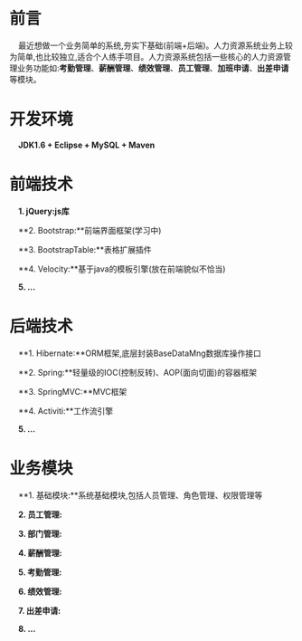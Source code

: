 # 前言
&nbsp;&nbsp;&nbsp;&nbsp;最近想做一个业务简单的系统,夯实下基础(前端+后端)。人力资源系统业务上较为简单,也比较独立,适合个人练手项目。人力资源系统包括一些核心的人力资源管理业务功能如:**考勤管理**、**薪酬管理**、**绩效管理**、**员工管理**、**加班申请**、**出差申请**等模块。

# 开发环境
&nbsp;&nbsp;&nbsp;&nbsp;**JDK1.6 + Eclipse + MySQL + Maven**

# 前端技术

&nbsp;&nbsp;&nbsp;&nbsp;**1. jQuery:js库**

&nbsp;&nbsp;&nbsp;&nbsp;**2. Bootstrap:**前端界面框架(学习中)

&nbsp;&nbsp;&nbsp;&nbsp;**3. BootstrapTable:**表格扩展插件

&nbsp;&nbsp;&nbsp;&nbsp;**4. Velocity:**基于java的模板引擎(放在前端貌似不恰当)

&nbsp;&nbsp;&nbsp;&nbsp;**5. ...**


# 后端技术

&nbsp;&nbsp;&nbsp;&nbsp;**1. Hibernate:**ORM框架,底层封装BaseDataMng数据库操作接口

&nbsp;&nbsp;&nbsp;&nbsp;**2. Spring:**轻量级的IOC(控制反转)、AOP(面向切面)的容器框架

&nbsp;&nbsp;&nbsp;&nbsp;**3. SpringMVC:**MVC框架

&nbsp;&nbsp;&nbsp;&nbsp;**4. Activiti:**工作流引擎

&nbsp;&nbsp;&nbsp;&nbsp;**5. ...**

# 业务模块

&nbsp;&nbsp;&nbsp;&nbsp;**1. 基础模块:**系统基础模块,包括人员管理、角色管理、权限管理等

&nbsp;&nbsp;&nbsp;&nbsp;**2. 员工管理:**

&nbsp;&nbsp;&nbsp;&nbsp;**3. 部门管理:**

&nbsp;&nbsp;&nbsp;&nbsp;**4. 薪酬管理:**

&nbsp;&nbsp;&nbsp;&nbsp;**5. 考勤管理:**

&nbsp;&nbsp;&nbsp;&nbsp;**6. 绩效管理:**

&nbsp;&nbsp;&nbsp;&nbsp;**7. 出差申请:**

&nbsp;&nbsp;&nbsp;&nbsp;**8. ...**